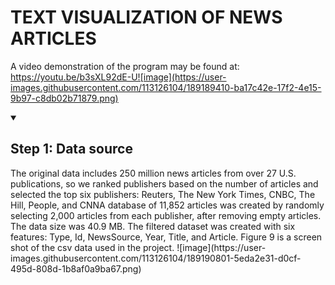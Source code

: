 # TEXT VISUALIZATION OF NEWS ARTICLES

A video demonstration of the program may be found at: https://youtu.be/b3sXL92dE-U![image](https://user-images.githubusercontent.com/113126104/189189410-ba17c42e-17f2-4e15-9b97-c8db02b71879.png)
<!-- 
  <<< Author notes: Step 1 >>> 
-->

<details id=1 open>
<summary><h2>Step 1: Data source </h2></summary>
The original data includes 250 million news articles from over 27 U.S. publications, so we ranked publishers based on the number of articles and selected the top six publishers: Reuters, The New York Times, CNBC, The Hill, People, and CNNA database of 11,852 articles was created by randomly selecting 2,000 articles from each publisher, after removing empty articles. The data size was 40.9 MB. The filtered dataset was created with six features: Type, Id, NewsSource, Year, Title, and Article. Figure 9 is a screen shot of the csv data used in the project. ![image](https://user-images.githubusercontent.com/113126104/189190801-5eda2e31-d0cf-495d-808d-1b8af0a9ba67.png)

